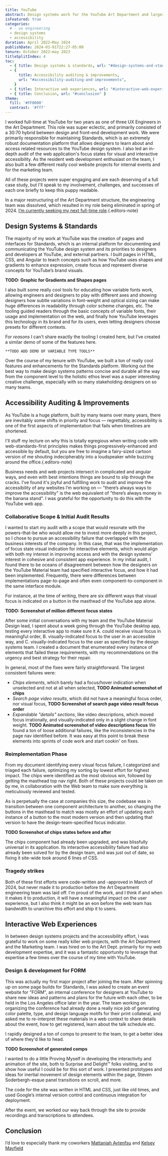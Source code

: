```yaml
---
title: YouTube
abstract: Design systems work for the YouTube Art Department and larger design organization, and quality-of-life and accessibility improvements shipped out to 122 million daily active users.
isFeatured: true
categories:
  # - ux engineering
  - design systems
  - accessibility
duration: April 2022—May 2024
publishDate: 2024-03-01T22:27-05:00
tenure: October 2022—may 2023
titleSplitIndex: 4
toc:
  - { title: Design systems & standards, url: "#design-systems-and-standards" }
  - {
      title: Accessibility auditing & improvements,
      url: "#accessibility-auditing-and-improvements",
    }
  - { title: Interactive web experiences, url: "#interactive-web-experiences" }
  - { title: Conclusion, url: "#conclusion" }
theme:
  fill: '#FF0000'
  contrast: '#fff'
---
```


I worked full-time at YouTube for two years as one of three UX Engineers in the Art Department. This role was super eclectic, and primarily consisted of a 30:70 hybrid between design and front-end development work. We were primarily responsible for maintaining Standards, which is an extremely robust documentation platform that allows designers to learn about and access related resources to the YouTube design system. I also led an in-depth audit of the web application's focus states for visual and interactive accessibility. As the resident web development enthusiast on the team, I also built a few different really cool website projects for internal events and for the marketing team.

All of these projects were super engaging and are each deserving of a full case study, but I'll speak to my involvement, challenges, and successes of each one briefly to keep this puppy readable.

In a major restructuring of the Art Department structure, the engineering team was dissolved, which resulted in my role being eliminated in spring of 2024. [I’m currently seeking my next full-time role](https://hireme.website/).{.editors-note}

## Design Systems & Standards

The majority of my work at YouTube was the creation of pages and interfaces for Standards, which is an internal platform for documenting and communicating the YouTube design system and its priorities to designers and developers at YouTube, and external partners. I built pages in HTML, CSS, and Angular to teach concepts such as how YouTube uses shapes and gradients to enhance expression, create focus and represent diverse concepts for YouTube’s brand visuals.

**TODO: Graphic for Gradients and Shapes pages**

I also built some really cool tools for educating how variable fonts work, allowing engineers and designers to play with different axes and showing designers how subtle variations in font-weight and optical sizing can make huge differences in readability through color scheme changes, etc. The tooling guided readers through the basic concepts of variable fonts, their usage and implementation on the web, and finally how YouTube leverages this technology in its brand and for its users, even letting designers choose presets for different contexts.

For _reasons_ I can't share exactly the tooling I created here, but I’ve created a similar demo of some of the features here.

```
**TODO ADD DEMO OF VARIABLE TYPE TOOLS**
```

Over the course of my tenure with YouTube, we built a ton of really cool features and enhancements for the Standards platform. Working out the best way to make design systems patterns concise and durable all the way from the component level to the holistic ethos level was a super interesting creative challenge, especially with so many stakeholding designers on so many teams.

## Accessibility Auditing & Improvements

As YouTube is a huge platform, built by many teams over many years, there are inevitably some shifts in priority and focus — regrettably, accessibility is one of the first aspects of implementation that fails when timelines are shortened.

I'll stuff my lecture on why this is totally egregious when writing code with web-standards-first principles makes things progressively-enhanced and accessible by default, but you are free to imagine a fairy-sized cartoon version of me shouting indecipherably into a loudspeaker while buzzing around the office.{.editors-note}

Business needs and web projects intersect in complicated and angular ways, and even with best intentions things are bound to slip through the cracks. I’ve found it's joyful and fulfilling work to audit and improve the accessibility of any websites I’m working on — "there’s always ways to improve the accessibility" is the web equivalent of "there’s always money in the banana stand". I was grateful for the opportunity to do this with the YouTube web app.

### Collaborative Scope & Initial Audit Results

I wanted to start my audit with a scope that would resonate with the powers-that-be who would allow me to invest more deeply in this project, so I chose to pursue an accessibility failure that overlapped with the business interests of the company. In this case, that was the implementation of focus state visual indication for interactive elements, which would align with both my interest in improving access and with the design systems' interest in cohesive and consistent app experience. In my initial audit, I found there to be oceans of disagreement between how the designers on the YouTube Material team had specified interactive focus, and how it had been implemented. Frequently, there were differences between implementations page-to-page and often even component-to-component in the same interface module.

For instance, at the time of writing, there are six different ways that visual focus is indicated on a button in the masthead of the YouTube app alone.

**TODO: Screenshot of million different focus states**

After some initial conversations with my team and the YouTube Material Design lead, I spent about a week going through the YouTube desktop app, testing every interactive app to make sure it A. could receive visual focus in meaningful order, B. visually-indicated focus to the user in an accessible way, and C. visually-indicated focus to the user as specified by the design systems team. I created a document that enumerated every instance of elements that failed these requirements, with my recommendations on the urgency and best strategy for their repair.

In general, most of the fixes were fairly straightforward. The largest consistent failures were:

- _Chips elements_, which barely had a focus/hover indication when unselected and not at all when selected,
  **TODO Animated screenshot of chips**
- _Search page video results_, which did not have a meaningful focus order, nor visual focus,
  **TODO Screenshot of search page video result focus order**
- _Expandable "details" sections_, like video descriptions, which moved focus irrationally, and visually-indicated only in a slight change in font weight.
  **TODO Animated screenshot of video descriptions focus**
  We found a ton of loose additional failures, like the inconsistencies in the page nav identified before. It was easy at this point to break these elements into sprints of code work and start cookin' on fixes.

### Reimplementation Phase

From my document identifying every visual focus failure, I categorized and triaged each failure, optimizing my sorting by lowest effort for highest impact. The chips were identified as the most obvious win, followed by getting the masthead top nav right. Both of these projects could be taken on by me, in collaboration with the Web team to make sure everything is meticulously reviewed and tested.

As is perpetually the case at companies this size, the codebase was in transition between one component architecture to another, so changing the buttons in the masthead to match was mostly an effort of updating each instance of a button to the most modern version and then updating that version to have the design-team-specified focus indicator.

**TODO Screenshot of chips states before and after**

The chips component had already been upgraded, and was blissfully universal in its application. Its interactive accessibility failure had also already been solved for by the design team, and was just out of date, so fixing it site-wide took around 6 lines of CSS.

### Tragedy strikes

Both of these first efforts were code-written and -approved in March of 2024, but never made it to production before the Art Department engineering team was laid off. I'm proud of the work, and I think if and when it makes it to production, it will have a meaningful impact on the user experience, but I also think it might be an eon before the web team has bandwidth to unarchive this effort and ship it to users.

## Interactive Web Experiences

In between design systems projects and the accessibility effort, I was grateful to work on some really killer web projects, with the Art Department and the Marketing team. I was hired on to the Art Dept. primarily for my web development expertise, and it was a fantastic opportunity to leverage that expertise a few times over the course of my time with YouTube.

### Design & development for FORM

This was actually my first major project after joining the team. After spinning up on some page builds for Standards, I was asked to create an event website for "FORM", an internal conference for designers at YouTube to share new ideas and patterns and plans for the future with each other, to be held in the Los Angeles office later in the year. The team working on organizing the conference had already done a really nice job of generating color palette, type, and design language motifs for their print collateral, and asked me to re-interpret these materials in a web context to share details about the event, how to get registered, learn about the talk schedule etc.

I rapidly designed a ton of comps to present to the team, to get a better idea of where they'd like to head.

**TODO Screenshot of generated comps**

I wanted to do a little Proving Myself in developing the interactivity and animation of the site, both to Surprise and Delight™ folks visiting, and to show how useful I could be for this sort of work. I presented prototypes and ideas for inertial movement of design elements within the page, Steven Soderbergh-esque panel transitions on scroll, and more.

The code for the site was written in HTML and CSS, just like old times, and used Google’s internal version control and continuous integration for deployment.

After the event, we worked our way back through the site to provide recordings and transcriptions to attendees.

## Conclusion

I’d love to especially thank my coworkers [Mattaniah Aytenfsu](https://www.linkedin.com/in/mattaniah-aytenfsu-15387b128/) and [Kelsey Mayfield]()
